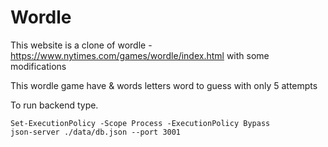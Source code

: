 # Wordle

This website is a clone of wordle - https://www.nytimes.com/games/wordle/index.html with some modifications

This wordle game have & words letters word to guess with only 5 attempts

To run backend type.

    Set-ExecutionPolicy -Scope Process -ExecutionPolicy Bypass
    json-server ./data/db.json --port 3001

